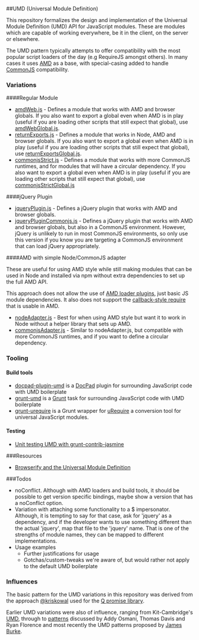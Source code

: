 ##UMD (Universal Module Definition)

This repository formalizes the design and implementation of the Universal Module Definition (UMD) API for JavaScript modules. These are modules which are capable of working everywhere, be it in the client, on the server or elsewhere. 

The UMD pattern typically attempts to offer compatibility with the most popular script loaders of the day (e.g RequireJS amongst others). In many cases it uses [AMD](https://github.com/amdjs/amdjs-api/wiki/AMD) as a base, with special-casing added to handle [CommonJS](http://wiki.commonjs.org/wiki/CommonJS) compatibility.

### Variations

####Regular Module

* [amdWeb.js](https://github.com/umdjs/umd/blob/master/amdWeb.js) -
  Defines a module that works with AMD and browser globals. If you also want
  to export a global even when AMD is in play (useful if you are loading other
  scripts that still expect that global), use
  [amdWebGlobal.js](https://github.com/umdjs/umd/blob/master/amdWebGlobal.js).
* [returnExports.js](https://github.com/umdjs/umd/blob/master/returnExports.js) -
  Defines a module that works in Node, AMD and browser globals. If you also want
  to export a global even when AMD is in play (useful if you are loading other
  scripts that still expect that global), use
  [returnExportsGlobal.js](https://github.com/umdjs/umd/blob/master/returnExportsGlobal.js).
* [commonjsStrict.js](https://github.com/umdjs/umd/blob/master/commonjsStrict.js) -
  Defines a module that works with more CommonJS runtimes, and for modules that
  will have a circular dependency. If you also want
  to export a global even when AMD is in play (useful if you are loading other
  scripts that still expect that global), use
  [commonjsStrictGlobal.js](https://github.com/umdjs/umd/blob/master/commonjsStrictGlobal.js)

####jQuery Plugin

* [jqueryPlugin.js](https://github.com/umdjs/umd/blob/master/jqueryPlugin.js) -
  Defines a jQuery plugin that works with AMD and browser globals.
* [jqueryPluginCommonjs.js](https://github.com/umdjs/umd/blob/master/jqueryPluginCommonjs.js) -
  Defines a jQuery plugin that works with AMD and browser globals, but also in
  a CommonJS environment. However, jQuery is unlikely to run in most CommonJS
  environments, so only use this version if you know you are targeting a CommonJS
  environment that can load jQuery appropriately.

####AMD with simple Node/CommonJS adapter

These are useful for using AMD style while still making modules that can be
used in Node and installed via npm without extra dependencies to set up the
full AMD API.

This approach does not allow the use of [AMD loader plugins](https://github.com/amdjs/amdjs-api/wiki/Loader-Plugins),
just basic JS module dependencies. It also does not support the
[callback-style require](https://github.com/amdjs/amdjs-api/wiki/require) that
is usable in AMD.

* [nodeAdapter.js](https://github.com/umdjs/umd/blob/master/nodeAdapter.js) -
  Best for when using AMD style but want it to work in Node without a helper library
  that sets up AMD.
* [commonjsAdapter.js](https://github.com/umdjs/umd/blob/master/commonjsAdapter.js) -
  Similar to nodeAdapter.js, but compatible with more CommonJS runtimes, and if
  you want to define a circular dependency.

### Tooling

#### Build tools

* [docpad-plugin-umd](https://github.com/docpad/docpad-plugin-umd) is a [DocPad](http://docpad.org) plugin for surrounding JavaScript code with UMD boilerplate
* [grunt-umd](https://github.com/alexlawrence/grunt-umd) is a [Grunt](http://gruntjs.com) task for surrounding JavaScript code with UMD boilerplate
* [grunt-urequire](https://github.com/aearly/grunt-urequire) is a Grunt wrapper for [uRequire](https://github.com/anodynos/uRequire) a conversion tool for universal JavaScript modules.


#### Testing

* [Unit testing UMD with grunt-contrib-jasmine](http://stackoverflow.com/questions/16940548/grunt-test-for-umd)

###Resources

* [Browserify and the Universal Module Definition](http://dontkry.com/posts/code/browserify-and-the-universal-module-definition.html)

###Todos

* noConflict. Although with AMD loaders and build tools, it should be possible to get version specific bindings,
  maybe show a version that has a noConflict option.
* Variation with attaching some functionality to a $ impersonator. Although, it is
tempting to say for that case, ask for 'jquery' as a dependency, and if the developer
wants to use something different than the actual 'jquery', map that file to the 'jquery' name.
That is one of the strengths of module names, they can be mapped to different implementations.
* Usage examples
    * Further justifications for usage
    * Gotchas/custom-tweaks we're aware of, but would rather not apply to the default UMD boilerplate

### Influences

The basic pattern for the UMD variations in this repository was derived from the approach [@kriskowal](https://github.com/kriskowal) used for the [Q promise library](https://github.com/kriskowal/q).

Earlier UMD variations were also of influence, ranging from Kit-Cambridge's
[UMD](https://gist.github.com/1251221), through to [patterns](https://github.com/addyosmani/jquery-plugin-patterns/issues/1) discussed by Addy Osmani, Thomas Davis and Ryan Florence and most recently the UMD patterns proposed by [James Burke](https://gist.github.com/1262861).
